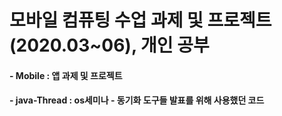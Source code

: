 # 모바일 컴퓨팅 수업 과제 및 프로젝트(2020.03~06), 개인 공부

#### -  Mobile : 앱 과제 및 프로젝트

#### - java-Thread : os세미나 - 동기화 도구들 발표를 위해 사용했던 코드


